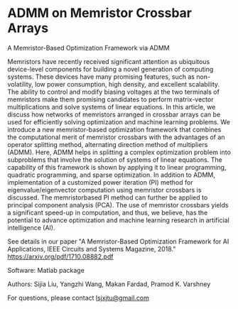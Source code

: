 # ADMM on Memristor Crossbar Arrays
A Memristor-Based Optimization Framework via ADMM

Memristors have recently received significant attention as ubiquitous device-level components for building a novel generation of computing systems. These devices have many promising features, such as non-volatility, low power consumption, high density, and excellent scalability. The ability to control and modify biasing voltages at the two terminals of memristors make them promising candidates to perform matrix-vector multiplications and solve systems of linear equations. In this article, we discuss how networks of memristors arranged in crossbar arrays can be used for efficiently solving optimization and machine learning problems. We introduce a new memristor-based optimization framework that combines the computational merit of memristor crossbars with the advantages of an operator splitting method, alternating direction method of multipliers (ADMM). Here, ADMM helps in splitting a complex optimization problem into subproblems that involve the solution of systems of linear equations. The capability of this framework is shown by applying it to linear programming, quadratic programming, and sparse optimization. In addition to ADMM, implementation of a customized power iteration (PI) method for eigenvalue/eigenvector computation using memristor crossbars is discussed. The memristorbased PI method can further be applied to principal component analysis (PCA). The use of memristor crossbars yields a significant speed-up in computation, and thus, we believe, has the potential to advance optimization and machine learning research in artificial intelligence (AI).

See details in our paper "A Memristor-Based Optimization Framework for AI Applications, IEEE Circuits and Systems Magazine, 2018." https://arxiv.org/pdf/1710.08882.pdf

Software: Matlab package

Authors: Sijia Liu, Yangzhi Wang, Makan Fardad, Pramod K. Varshney

For questions, please contact lsjxjtu@gmail.com


